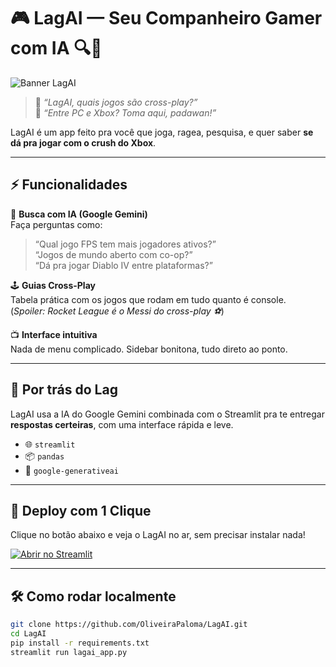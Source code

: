 # 🎮 LagAI — Seu Companheiro Gamer com IA 🔍🧠

![Banner LagAI](https://media.giphy.com/media/l0HUqsz2jdQYElRm0/giphy.gif)

> 🤔 *“LagAI, quais jogos são cross-play?”*  
> 🤖 *“Entre PC e Xbox? Toma aqui, padawan!”*  

LagAI é um app feito pra você que joga, ragea, pesquisa, e quer saber **se dá pra jogar com o crush do Xbox**.

---

## ⚡ Funcionalidades

🎯 **Busca com IA (Google Gemini)**  
Faça perguntas como:

> “Qual jogo FPS tem mais jogadores ativos?”  
> “Jogos de mundo aberto com co-op?”  
> “Dá pra jogar Diablo IV entre plataformas?”

🕹️ **Guias Cross-Play**  
Tabela prática com os jogos que rodam em tudo quanto é console.  
(*Spoiler: Rocket League é o Messi do cross-play ⚽*)

📺 **Interface intuitiva**  
Nada de menu complicado. Sidebar bonitona, tudo direto ao ponto.

---

## 🧠 Por trás do Lag

LagAI usa a IA do Google Gemini combinada com o Streamlit pra te entregar **respostas certeiras**, com uma interface rápida e leve.

- 🌐 `streamlit`
- 📦 `pandas`
- 🧠 `google-generativeai`

---

## 🚀 Deploy com 1 Clique

Clique no botão abaixo e veja o LagAI no ar, sem precisar instalar nada!

[![Abrir no Streamlit](https://static.streamlit.io/badges/streamlit_badge_black_white.svg)](https://share.streamlit.io/SEU_USUARIO/LagAI/main/lagai_app.py)


---

## 🛠️ Como rodar localmente

```bash
git clone https://github.com/OliveiraPaloma/LagAI.git
cd LagAI
pip install -r requirements.txt
streamlit run lagai_app.py

